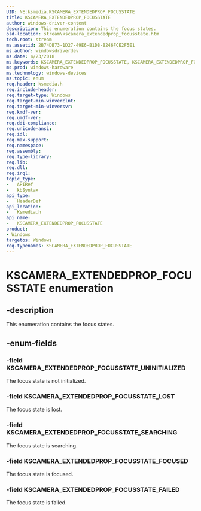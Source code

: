 ```yaml
---
UID: NE:ksmedia.KSCAMERA_EXTENDEDPROP_FOCUSSTATE
title: KSCAMERA_EXTENDEDPROP_FOCUSSTATE
author: windows-driver-content
description: This enumeration contains the focus states.
old-location: stream\kscamera_extendedprop_focusstate.htm
tech.root: stream
ms.assetid: 2B74DB73-1D27-49E6-B1D8-8246FCE2F5E1
ms.author: windowsdriverdev
ms.date: 4/23/2018
ms.keywords: KSCAMERA_EXTENDEDPROP_FOCUSSTATE, KSCAMERA_EXTENDEDPROP_FOCUSSTATE enumeration [Streaming Media Devices], KSCAMERA_EXTENDEDPROP_FOCUSSTATE_FAILED, KSCAMERA_EXTENDEDPROP_FOCUSSTATE_FOCUSED, KSCAMERA_EXTENDEDPROP_FOCUSSTATE_LOST, KSCAMERA_EXTENDEDPROP_FOCUSSTATE_SEARCHING, KSCAMERA_EXTENDEDPROP_FOCUSSTATE_UNINITIALIZED, ksmedia/KSCAMERA_EXTENDEDPROP_FOCUSSTATE, ksmedia/KSCAMERA_EXTENDEDPROP_FOCUSSTATE_FAILED, ksmedia/KSCAMERA_EXTENDEDPROP_FOCUSSTATE_FOCUSED, ksmedia/KSCAMERA_EXTENDEDPROP_FOCUSSTATE_LOST, ksmedia/KSCAMERA_EXTENDEDPROP_FOCUSSTATE_SEARCHING, ksmedia/KSCAMERA_EXTENDEDPROP_FOCUSSTATE_UNINITIALIZED, stream.kscamera_extendedprop_focusstate
ms.prod: windows-hardware
ms.technology: windows-devices
ms.topic: enum
req.header: ksmedia.h
req.include-header: 
req.target-type: Windows
req.target-min-winverclnt: 
req.target-min-winversvr: 
req.kmdf-ver: 
req.umdf-ver: 
req.ddi-compliance: 
req.unicode-ansi: 
req.idl: 
req.max-support: 
req.namespace: 
req.assembly: 
req.type-library: 
req.lib: 
req.dll: 
req.irql: 
topic_type:
-	APIRef
-	kbSyntax
api_type:
-	HeaderDef
api_location:
-	Ksmedia.h
api_name:
-	KSCAMERA_EXTENDEDPROP_FOCUSSTATE
product:
- Windows
targetos: Windows
req.typenames: KSCAMERA_EXTENDEDPROP_FOCUSSTATE
---
```


# KSCAMERA_EXTENDEDPROP_FOCUSSTATE enumeration


## -description


This enumeration contains the focus states.


## -enum-fields




### -field KSCAMERA_EXTENDEDPROP_FOCUSSTATE_UNINITIALIZED

The focus state is not initialized.


### -field KSCAMERA_EXTENDEDPROP_FOCUSSTATE_LOST

The focus state is lost.


### -field KSCAMERA_EXTENDEDPROP_FOCUSSTATE_SEARCHING

The focus state is searching.


### -field KSCAMERA_EXTENDEDPROP_FOCUSSTATE_FOCUSED

The focus state is focused.


### -field KSCAMERA_EXTENDEDPROP_FOCUSSTATE_FAILED

The focus state is failed.

